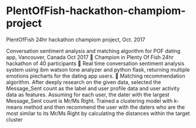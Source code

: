# PlentOfFish-hackathon-champiom-project
PlentOfFish 24hr hackathon champiom project, Oct. 2017

Conversation sentiment analysis and matching algorithm for POF dating app, Vancouver, Canada	 Oct 2017
	Champion in Plenty Of Fish 24hr hackathon of 40 participants
	Real time conversation sentiment analysis system using ibm watson tone analyzer and python flask, returning multiple emotions piecharts for the dating app users.
	Matching recommendation algorithm. After deeply research on the given data, selected the Message_Sent count as the label and user profile data and user activity data as features. Assuming for each user, the dater with the largest Message_Sent count is Mr/Ms Right. Trained a clustering model with k-means method and then recommend the user with the daters who are the most similar to its Mr/Ms Right by calculating the distances within the target cluster
